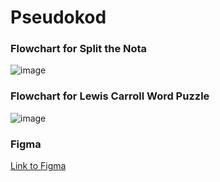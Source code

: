 # Pseudokod
### Flowchart for Split the Nota
![image](https://github.com/user-attachments/assets/999c5882-bb49-47ce-978b-7d35e7cd1744)

### Flowchart for Lewis Carroll Word Puzzle
![image](https://github.com/user-attachments/assets/3131db4d-de0a-4f4e-9109-05a61114c4eb)

### Figma
[Link to Figma](https://www.figma.com/board/Fc5PLkUSZl4guDnXUwsXb0/Untitled?node-id=0-1&t=vA58HvfQQ0TLpO0V-1)
